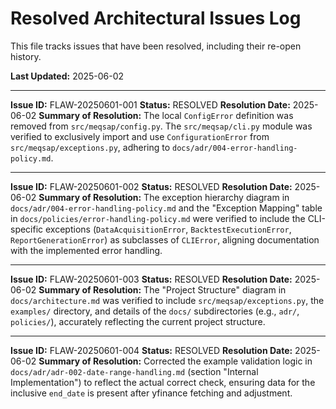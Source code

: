 # Resolved Architectural Issues Log

This file tracks issues that have been resolved, including their re-open history.

**Last Updated:** 2025-06-02

---
**Issue ID:** FLAW-20250601-001
**Status:** RESOLVED
**Resolution Date:** 2025-06-02
**Summary of Resolution:**
The local `ConfigError` definition was removed from `src/meqsap/config.py`. The `src/meqsap/cli.py` module was verified to exclusively import and use `ConfigurationError` from `src/meqsap/exceptions.py`, adhering to `docs/adr/004-error-handling-policy.md`.

---
**Issue ID:** FLAW-20250601-002
**Status:** RESOLVED
**Resolution Date:** 2025-06-02
**Summary of Resolution:**
The exception hierarchy diagram in `docs/adr/004-error-handling-policy.md` and the "Exception Mapping" table in `docs/policies/error-handling-policy.md` were verified to include the CLI-specific exceptions (`DataAcquisitionError`, `BacktestExecutionError`, `ReportGenerationError`) as subclasses of `CLIError`, aligning documentation with the implemented error handling.

---
**Issue ID:** FLAW-20250601-003
**Status:** RESOLVED
**Resolution Date:** 2025-06-02
**Summary of Resolution:**
The "Project Structure" diagram in `docs/architecture.md` was verified to include `src/meqsap/exceptions.py`, the `examples/` directory, and details of the `docs/` subdirectories (e.g., `adr/`, `policies/`), accurately reflecting the current project structure.

---
**Issue ID:** FLAW-20250601-004
**Status:** RESOLVED
**Resolution Date:** 2025-06-02
**Summary of Resolution:**
Corrected the example validation logic in `docs/adr/adr-002-date-range-handling.md` (section "Internal Implementation") to reflect the actual correct check, ensuring data for the inclusive `end_date` is present after yfinance fetching and adjustment.
